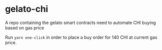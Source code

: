 # gelato-chi
A repo containing the gelato smart contracts need to automate CHI buying based on gas price


Run `yarn one-click` in order to place a buy order for 140 CHI at current gas price.